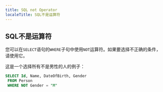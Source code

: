 ```yaml
---
title: SQL not Operator
localeTitle: SQL不是运算符
---
```

## SQL不是运算符

您可以在`SELECT`语句的`WHERE`子句中使用`NOT`运算符。如果要选择不正确的条件，请使用它。

这是一个选择所有不是男性的人的例子：

```sql
SELECT Id, Name, DateOfBirth, Gender 
 FROM Person 
 WHERE NOT Gender = "M" 

```